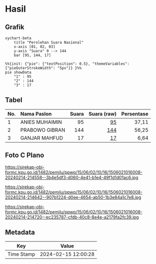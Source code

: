 # Hasil

## Grafik

```mermaid
xychart-beta
    title "Perolehan Suara Nasional"
    x-axis [01, 02, 03]
    y-axis "Suara" 0 --> 144
    bar [95, 144, 17]
```

```mermaid
%%{init: {"pie": {"textPosition": 0.5}, "themeVariables": {"pieOuterStrokeWidth": "5px"}} }%%
pie showData
    "1" : 95
    "2" : 144
    "3" : 17
```

## Tabel

| No. | Nama Paslon    | Suara | Suara (raw) | Persentase |
|:--- |:-------------- | -----:| -----------:| ----------:|
| 1   | ANIES MUHAIMIN | 95    | [95][p-1]   | 37,11      |
| 2   | PRABOWO GIBRAN | 144   | [144][p-2]  | 56,25      |
| 3   | GANJAR MAHFUD  | 17    | [17][p-3]   | 6,64       |


[p-1]: https://github.com/gigit-pemilu/pemilu-2024/blob/main/pilpres/hitung-suara/sub/15-jambi/sub/06-tanjung-jabung-barat/sub/02-tungkal-ilir/sub/1016-patunas/sub/008-tps/sub/paslon-1.txt
[p-2]: https://github.com/gigit-pemilu/pemilu-2024/blob/main/pilpres/hitung-suara/sub/15-jambi/sub/06-tanjung-jabung-barat/sub/02-tungkal-ilir/sub/1016-patunas/sub/008-tps/sub/paslon-2.txt
[p-3]: https://github.com/gigit-pemilu/pemilu-2024/blob/main/pilpres/hitung-suara/sub/15-jambi/sub/06-tanjung-jabung-barat/sub/02-tungkal-ilir/sub/1016-patunas/sub/008-tps/sub/paslon-3.txt

## Foto C Plano

https://sirekap-obj-formc.kpu.go.id/1482/pemilu/ppwp/15/06/02/10/16/1506021016008-20240214-214558--3b4e5df3-d060-4e41-b1e4-49f1d1d01ac6.jpg

https://sirekap-obj-formc.kpu.go.id/1482/pemilu/ppwp/15/06/02/10/16/1506021016008-20240214-214642--907b1224-d0ee-4654-ab50-1b3e84a1c7e8.jpg

https://sirekap-obj-formc.kpu.go.id/1482/pemilu/ppwp/15/06/02/10/16/1506021016008-20240214-214720--ec235787-cfdb-40c8-8e4e-a2179fa2fc39.jpg


## Metadata

| Key        | Value               |
| ---------- | ------------------- |
| Time Stamp | 2024-02-15 12:00:28 |



